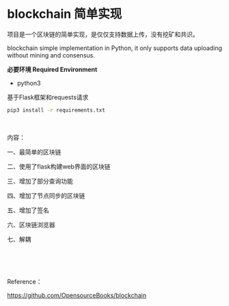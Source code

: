 # blockchain 简单实现

项目是一个区块链的简单实现，是仅仅支持数据上传，没有挖矿和共识。

blockchain simple implementation in Python, it only supports data uploading without mining and consensus.




**必要环境 Required Environment**

- python3

基于Flask框架和requests请求

```cmd
pip3 install -r requirements.txt
```

<br>


内容：

一、最简单的区块链

二、使用了flask构建web界面的区块链

三、增加了部分查询功能

四、增加了节点同步的区块链

五、增加了签名

六、区块链浏览器

七、解耦


<br><br><br>

Reference：

https://github.com/OpensourceBooks/blockchain
